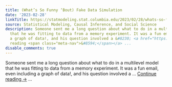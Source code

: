 ```yaml
---
title: (What’s So Funny ‘Bout) Fake Data Simulation
date: '2023-02-28'
linkTitle: https://statmodeling.stat.columbia.edu/2023/02/28/whats-so-funny-bout-fake-data-simulation/
source: Statistical Modeling, Causal Inference, and Social Science
description: Someone sent me a long question about what to do in a multilevel model
  that he was fitting to data from a memory experiment. It was a fun email, even including
  a graph of data!, and his question involved a &#8230; <a href="https://statmodeling.stat.columbia.edu/2023/02/28/whats-so-funny-bout-fake-data-simulation/">Continue
  reading <span class="meta-nav">&#8594;</span></a> ...
disable_comments: true
---
```

Someone sent me a long question about what to do in a multilevel model that he was fitting to data from a memory experiment. It was a fun email, even including a graph of data!, and his question involved a &#8230; <a href="https://statmodeling.stat.columbia.edu/2023/02/28/whats-so-funny-bout-fake-data-simulation/">Continue reading <span class="meta-nav">&#8594;</span></a> ...